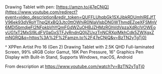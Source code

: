 
Drawing Tablet with pen: [https://amzn.to/47eCNjQ](https://www.youtube.com/redirect?event=video_description&redir_token=QUFFLUhqbGk1SXJibkRDUmhIREJfTV96ek93dVRoYThpQXxBQ3Jtc0ttOWhiR0NIaVlsbDNGWThmdEZoeXFSMnV6MDl5bmdjeFl2NFpkbVhYQmFGdWZuOHBJZHMzRGhVdVpzaXdRclVOWEoyUG1xT2MxSl9LdFV0aGxSTFJyRndnQ0ljZUxzTnNCRXplMkhCdk5ZWXgxZmNGRQ&q=https%3A%2F%2Famzn.to%2F47eCNjQ&v=BzTN2yTgTj0)

^ XPPen Artist Pro 16 (Gen 2) Drawing Tablet with 2.5K QHD Full-laminated Screen, 99% sRGB Color Gamut, 16K Pen Pressure, 16" Graphics Pen Display with Bulit-in Stand, Supports Windows, macOS, Android


From description at https://www.youtube.com/watch?v=BzTN2yTgTj0

